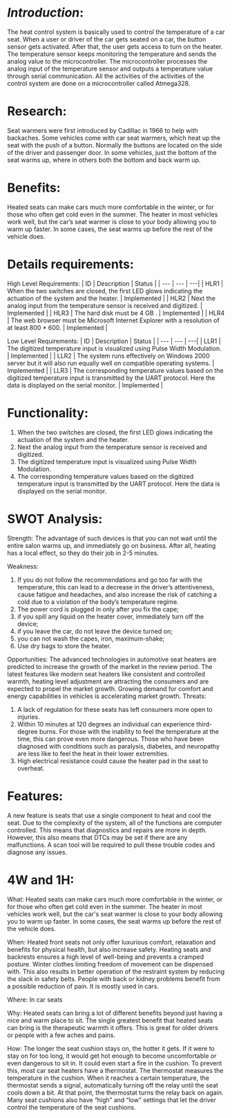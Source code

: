 *Introduction*:
=================================================================================================================================================================================
The heat control system is basically used to control the temperature of a car seat. When a user or driver of the car gets seated on a car, the button sensor gets activated. 
After that, the user gets access to turn on the heater. The temperature sensor keeps monitoring the temperature and sends the analog value to the microcontroller. 
The microcontroller processes the analog input of the temperature sensor and outputs a temperature value through serial communication. 
All the activities of the activities of the control system are done on a microcontroller called Atmega328.

Research:
=================================================================================================================================================================================
Seat warmers were first introduced by Cadillac in 1966 to help with backaches. Some vehicles come with car seat warmers, which heat up the seat with the push of a button. 
Normally the buttons are located on the side of the driver and passenger door. In some vehicles, just the bottom of the seat warms up, where in others both the bottom and back
warm up.

Benefits:
=================================================================================================================================================================================
Heated seats can make cars much more comfortable in the winter, or for those who often get cold even in the summer. The heater in most vehicles work well, but the car’s seat
warmer is close to your body allowing you to warm up faster. In some cases, the seat warms up before the rest of the vehicle does.

Details requirements:
=================================================================================================================================================================================
High Level Requirements:
|  ID  |  Description  |  Status  |
| --- | --- | ---|
| HLR1 | When the two switches are closed, the first LED glows indicating the actuation of the system and the heater. | Implemented |
| HLR2 | Next the analog input from the temperature sensor is received and digitized. | Implemented |
| HLR3 | The hard disk must be 4 GB . | Implemented |
| HLR4 | The web browser must be Microsoft Internet Explorer with a resolution of at least 800 * 600. | Implemented |

Low Level Requirements:
|  ID  |  Description  |  Status  |
| --- | --- | ---|
| LLR1 | The digitized temperature input is visualized using Pulse Width Modulation. | Implemented |
| LLR2 | The system runs effectively on Windows 2000 server but it will also run equally well on compatible operating systems. | Implemented |
| LLR3 | The corresponding temperature values based on the digitized temperature input is transmitted by the UART protocol. Here the data is displayed on the serial monitor. | Implemented |

Functionality:
=================================================================================================================================================================================
1. When the two switches are closed, the first LED glows indicating the actuation of the system and the heater.
2. Next the analog input from the temperature sensor is received and digitized.
3. The digitized temperature input is visualized using Pulse Width Modulation.
4. The corresponding temperature values based on the digitized temperature input is transmitted by the UART protocol. Here the data is displayed on the serial monitor.

SWOT Analysis:
=================================================================================================================================================================================

Strength:
The advantage of such devices is that you can not wait until the entire salon warms up, and immediately go on business. After all, heating has a local effect, so they do their
job in 2-5 minutes.

Weakness:
1. If you do not follow the recommendations and go too far with the temperature, this can lead to a decrease in the driver’s attentiveness, cause fatigue and headaches, and also
increase the risk of catching a cold due to a violation of the body’s temperature regime.
2. The power cord is plugged in only after you fix the cape;
3. if you spill any liquid on the heater cover, immediately turn off the device;
4. if you leave the car, do not leave the device turned on;
5. you can not wash the capes, iron, maximum-shake;
6. Use dry bags to store the heater.

Opportunities:
The advanced technologies in automotive seat heaters are predicted to increase the growth of the market in the review period. The latest features like modern seat heaters like
consistent and controlled warmth, heating level adjustment are attracting the consumers and are expected to propel the market growth. Growing demand for comfort and energy
capabilities in vehicles is accelerating market growth.
Threats:
1. A lack of regulation for these seats has left consumers more open to injuries.
2. Within 10 minutes at 120 degrees an individual can experience third-degree burns. For those with the inability to feel the temperature at the time, this can prove even more
dangerous. Those who have been diagnosed with conditions such as paralysis, diabetes, and neuropathy are less like to feel the heat in their lower extremities.
3. High electrical resistance could cause the heater pad in the seat to overheat.

Features:
=================================================================================================================================================================================

A new feature is seats that use a single component to heat and cool the seat. Due to the complexity of the system, all of the functions are computer controlled. This means that
diagnostics and repairs are more in depth. However, this also means that DTCs may be set if there are any malfunctions. A scan tool will be required to pull these trouble codes
and diagnose any issues.

4W and 1H:
=================================================================================================================================================================================
What: Heated seats can make cars much more comfortable in the winter, or for those who often get cold even in the summer. The heater in most vehicles work well, but the car's
seat warmer is close to your body allowing you to warm up faster. In some cases, the seat warms up before the rest of the vehicle does.

When: Heated front seats not only offer luxurious comfort, relaxation and benefits for physical health, but also increase safety. Heating seats and backrests ensures a high
level of well-being and prevents a cramped posture. Winter clothes limiting freedom of movement can be dispensed with. This also results in better operation of the restraint
system by reducing the slack in safety belts. People with back or kidney problems benefit from a possible reduction of pain. It is mostly used in cars.

Where: In car seats

Why: Heated seats can bring a lot of different benefits beyond just having a nice and warm place to sit. The single greatest benefit that heated seats can bring is the
therapeutic warmth it offers. This is great for older drivers or people with a few aches and pains.

How: The longer the seat cushion stays on, the hotter it gets. If it were to stay on for too long, it would get hot enough to become uncomfortable or even dangerous to sit in.
It could even start a fire in the cushion. To prevent this, most car seat heaters have a thermostat. The thermostat measures the temperature in the cushion. When it reaches a
certain temperature, the thermostat sends a signal, automatically turning off the relay until the seat cools down a bit. At that point, the thermostat turns the relay back on
again. Many seat cushions also have “high” and “low” settings that let the driver control the temperature of the seat cushions.

